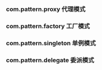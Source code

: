 ### com.pattern.proxy 		代理模式
### com.pattern.factory 	工厂模式
### com.pattern.singleton	单例模式
### com.pattern.delegate	委派模式